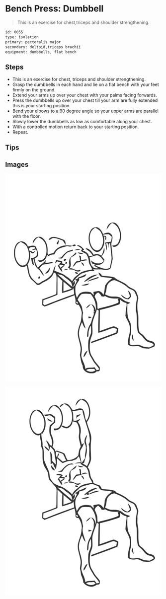 # Bench Press: Dumbbell

> This is  an exercise for chest,triceps and shoulder strengthening.

``` 
id: 0055 
type: isolation 
primary: pectoralis major 
secondary: deltoid,triceps brachii 
equipment: dumbbells, flat bench 
``` 


## Steps


 - This is an exercise for chest, triceps and shoulder strengthening.
 - Grasp the dumbbells in each hand and lie on a flat bench with your feet firmly on the ground.
 - Extend your arms up over your chest with your palms facing forwards.
 - Press the dumbbells up over your chest till your arm are fully extended this is your starting position.
 - Bend your elbows to a 90 degree angle so your upper arms are parallel with the floor.
 - Slowly lower the dumbbells as low as comfortable along your chest.
 - With a controlled motion return back to your starting position.
 - Repeat.

## Tips



## Images

![](./../svg/0055-relaxation.svg "")

![](./../svg/0055-tension.svg "")

